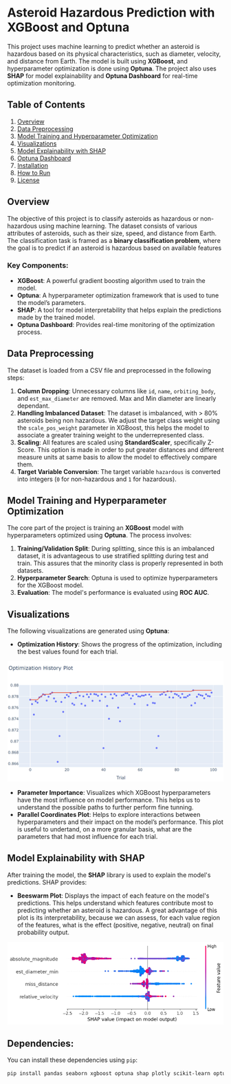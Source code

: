 # Asteroid Hazardous Prediction with XGBoost and Optuna

This project uses machine learning to predict whether an asteroid is hazardous based on its physical characteristics, such as diameter, velocity, and distance from Earth. The model is built using **XGBoost**, and hyperparameter optimization is done using **Optuna**. The project also uses **SHAP** for model explainability and **Optuna Dashboard** for real-time optimization monitoring.

## Table of Contents
1. [Overview](#overview)
2. [Data Preprocessing](#data-preprocessing)
3. [Model Training and Hyperparameter Optimization](#model-training-and-hyperparameter-optimization)
4. [Visualizations](#visualizations)
5. [Model Explainability with SHAP](#model-explainability-with-shap)
6. [Optuna Dashboard](#optuna-dashboard)
7. [Installation](#installation)
8. [How to Run](#how-to-run)
9. [License](#license)

## Overview

The objective of this project is to classify asteroids as hazardous or non-hazardous using machine learning. The dataset consists of various attributes of asteroids, such as their size, speed, and distance from Earth. The classification task is framed as a **binary classification problem**, where the goal is to predict if an asteroid is hazardous based on available features

### Key Components:
- **XGBoost**: A powerful gradient boosting algorithm used to train the model.
- **Optuna**: A hyperparameter optimization framework that is used to tune the model’s parameters.
- **SHAP**: A tool for model interpretability that helps explain the predictions made by the trained model.
- **Optuna Dashboard**: Provides real-time monitoring of the optimization process.

## Data Preprocessing

The dataset is loaded from a CSV file and preprocessed in the following steps:
1. **Column Dropping**: Unnecessary columns like `id`, `name`, `orbiting_body`, and `est_max_diameter` are removed. Max and Min diameter are linearly dependant.
2. **Handling Imbalanced Dataset**: The dataset is imbalanced, with > 80% asteroids being non hazardous. We adjust the target class weight using the `scale_pos_weight` parameter in XGBoost, this helps the model to associate a greater training weight to the underrepresented class.
3. **Scaling**: All features are scaled using **StandardScaler**, specifically Z-Score. This option is made in order to put greater distances and different measure units at same basis to allow the model to effectively compare them.
4. **Target Variable Conversion**: The target variable `hazardous` is converted into integers (`0` for non-hazardous and `1` for hazardous).

## Model Training and Hyperparameter Optimization

The core part of the project is training an **XGBoost** model with hyperparameters optimized using **Optuna**. The process involves:
1. **Training/Validation Split**: During splitting, since this is an imbalanced dataset, it is advantageous to use stratified splitting during test and train. This assures that the minority class is properly represented in both datasets.
2. **Hyperparameter Search**: Optuna is used to optimize hyperparameters for the XGBoost model.
3. **Evaluation**: The model's performance is evaluated using **ROC AUC**.


## Visualizations

The following visualizations are generated using **Optuna**:
- **Optimization History**: Shows the progress of the optimization, including the best values found for each trial.

![alt text](image-1.png)

- **Parameter Importance**: Visualizes which XGBoost hyperparameters have the most influence on model performance. This helps us to understand the possible paths to further perform fine tunning.
- **Parallel Coordinates Plot**: Helps to explore interactions between hyperparameters and their impact on the model’s performance. This plot is useful to undertand, on a more granular basis, what are the parameters that had most influence for each trial.

## Model Explainability with SHAP

After training the model, the **SHAP** library is used to explain the model's predictions. SHAP provides:

- **Beeswarm Plot**: Displays the impact of each feature on the model's predictions. This helps understand which features contribute most to predicting whether an asteroid is hazardous. A great advantage of this plot is its interpretability, because we can assess, for each value region of the features, what is the effect (positive, negative, neutral) on final probability output.

![alt text](image.png)


## Dependencies:

You can install these dependencies using `pip`:

```bash
pip install pandas seaborn xgboost optuna shap plotly scikit-learn optuna-dashboard
